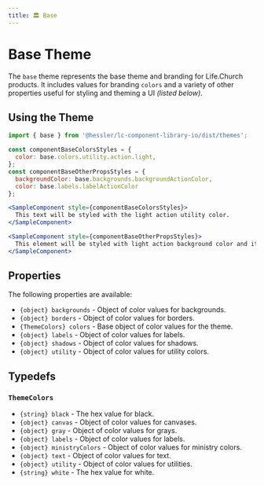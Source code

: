 ```yaml
---
title: 🏛️ Base
---
```


# Base Theme

The `base` theme represents the base theme and branding for Life.Church products. It includes values for branding `colors` and a variety of other properties useful for styling and theming a UI _(listed below)_.

## Using the Theme

```jsx
import { base } from '@hessler/lc-component-library-io/dist/themes';

const componentBaseColorsStyles = {
  color: base.colors.utility.action.light,
};
const componentBaseOtherPropsStyles = {
  backgroundColor: base.backgrounds.backgroundActionColor,
  color: base.labels.labelActionColor
};

<SampleComponent style={componentBaseColorsStyles}>
  This text will be styled with the light action utility color.
</SampleComponent>

<SampleComponent style={componentBaseOtherPropsStyles}>
  This element will be styled with light action background color and its text will be styled with the light action label color.
</SampleComponent>
```

## Properties

The following properties are available:

- `{object} backgrounds` - Object of color values for backgrounds.
- `{object} borders` - Object of color values for borders.
- `{ThemeColors} colors` - Base object of color values for the theme.
- `{object} labels` - Object of color values for labels.
- `{object} shadows` - Object of color values for shadows.
- `{object} utility` - Object of color values for utility colors.

## Typedefs

### `ThemeColors`

- `{string} black` - The hex value for black.
- `{object} canvas` - Object of color values for canvases.
- `{object} gray` - Object of color values for grays.
- `{object} labels` - Object of color values for labels.
- `{object} ministryColors` - Object of color values for ministry colors.
- `{object} text` - Object of color values for text.
- `{object} utility` - Object of color values for utilities.
- `{string} white` - The hex value for white.
